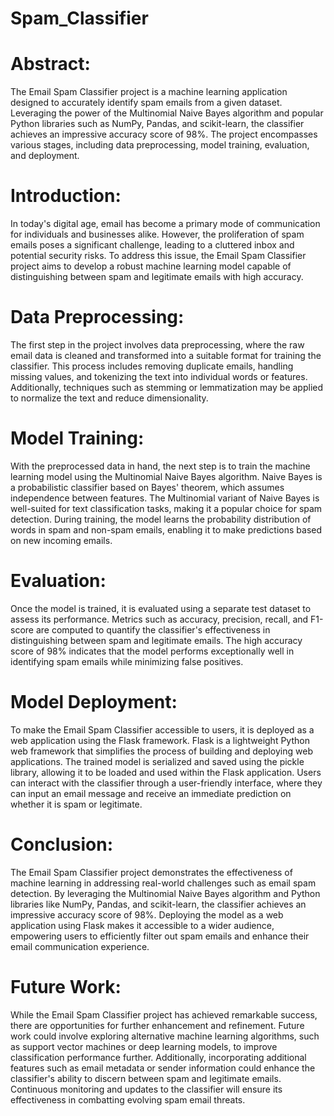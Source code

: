 # Spam_Classifier
# Abstract:
The Email Spam Classifier project is a machine learning application designed to accurately identify spam emails from a given dataset. Leveraging the power of the Multinomial Naive Bayes algorithm and popular Python libraries such as NumPy, Pandas, and scikit-learn, the classifier achieves an impressive accuracy score of 98%. The project encompasses various stages, including data preprocessing, model training, evaluation, and deployment.

# Introduction:
In today's digital age, email has become a primary mode of communication for individuals and businesses alike. However, the proliferation of spam emails poses a significant challenge, leading to a cluttered inbox and potential security risks. To address this issue, the Email Spam Classifier project aims to develop a robust machine learning model capable of distinguishing between spam and legitimate emails with high accuracy.

# Data Preprocessing:
The first step in the project involves data preprocessing, where the raw email data is cleaned and transformed into a suitable format for training the classifier. This process includes removing duplicate emails, handling missing values, and tokenizing the text into individual words or features. Additionally, techniques such as stemming or lemmatization may be applied to normalize the text and reduce dimensionality.

# Model Training:
With the preprocessed data in hand, the next step is to train the machine learning model using the Multinomial Naive Bayes algorithm. Naive Bayes is a probabilistic classifier based on Bayes' theorem, which assumes independence between features. The Multinomial variant of Naive Bayes is well-suited for text classification tasks, making it a popular choice for spam detection. During training, the model learns the probability distribution of words in spam and non-spam emails, enabling it to make predictions based on new incoming emails.

# Evaluation:
Once the model is trained, it is evaluated using a separate test dataset to assess its performance. Metrics such as accuracy, precision, recall, and F1-score are computed to quantify the classifier's effectiveness in distinguishing between spam and legitimate emails. The high accuracy score of 98% indicates that the model performs exceptionally well in identifying spam emails while minimizing false positives.

# Model Deployment:
To make the Email Spam Classifier accessible to users, it is deployed as a web application using the Flask framework. Flask is a lightweight Python web framework that simplifies the process of building and deploying web applications. The trained model is serialized and saved using the pickle library, allowing it to be loaded and used within the Flask application. Users can interact with the classifier through a user-friendly interface, where they can input an email message and receive an immediate prediction on whether it is spam or legitimate.

# Conclusion:
The Email Spam Classifier project demonstrates the effectiveness of machine learning in addressing real-world challenges such as email spam detection. By leveraging the Multinomial Naive Bayes algorithm and Python libraries like NumPy, Pandas, and scikit-learn, the classifier achieves an impressive accuracy score of 98%. Deploying the model as a web application using Flask makes it accessible to a wider audience, empowering users to efficiently filter out spam emails and enhance their email communication experience.

# Future Work:
While the Email Spam Classifier project has achieved remarkable success, there are opportunities for further enhancement and refinement. Future work could involve exploring alternative machine learning algorithms, such as support vector machines or deep learning models, to improve classification performance further. Additionally, incorporating additional features such as email metadata or sender information could enhance the classifier's ability to discern between spam and legitimate emails. Continuous monitoring and updates to the classifier will ensure its effectiveness in combatting evolving spam email threats.
